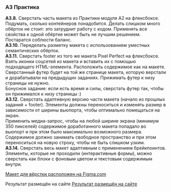 ### A3 Практика ###
**A3.8.** Сверстать часть макета из Практики модуля А2 на флексбоксе. Подумать,
сколько контейнеров понадобится. Делать слишком много обёрток не стоит: это
затруднит работу с кодом. Применять все свойства к одной обёртке может быть не
лучшим решением. Постаратся соблюсти баланс.    
**A3.10.** Переделать разметку макета с использованием уместных семантических обёрток.    
**A3.11.** Сверстать footer из того же макета Pixel Perfect на флексбоксе.
Взять иконки соцсетей из макета и вставить их с помощью подходящего HTML-элемента.
Расположить содержимое как на макете. Сверстанный футер будет на той же странице
макета, которую верстали и дорабатывали на предыдущих заданиях. Прижимать футер
к низу страницы не нужно.    
Бонусное задание: если есть время и силы, сверстать футер так, чтобы он прижимался
к низу страницы :)    
**A3.12.** Сверстать адаптивную версию части макета (начало из прошлых заданий + footer).
Элементы должны переноситься и изменять размер в зависимости от ширины вьюпорта,
чтобы оптимально помещаться на экран.    
Применить медиа-запрос, чтобы на любой ширине экрана (минимум 350 пикселей)
содержимое доработанного макета попадало во вьюпорт и при этом было максимально
возможного размера. Содержимое должно занимать свободное пространство и при этом
переноситься на новую строку, чтобы не быть слишком узким.    
**A3.14.** Сверстать весь макет адаптивным с применением брейкпоинтов. Элементы,
которые не проходили (интерактивные формы), можно сверстать как блоки с фоновым
цветом и текстовым содержимым внутри.    

[Макет для вёрстки расположен на Figma.com](https://www.figma.com/file/FmkjniLQtJaeZcZhEHEPzQex/Agnecy-Landing-Page_Main-File?node-id=0%3A1)

Результат размещён на сайте
[Результат размещён на сайте](https://stalkspectrum.github.io/sf-py-fs-strong-org/)
